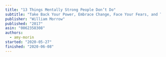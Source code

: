 ```yaml
---
title: "13 Things Mentally Strong People Don’t Do"
subtitle: "Take Back Your Power, Embrace Change, Face Your Fears, and Train Your Brain for Happiness and Success"
publisher: "William Morrow"
published: "2017"
asin: "0062358308"
authors:
  - amy-morin
started: "2020-05-27"
finished: "2020-06-08"
---
```

